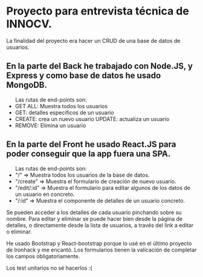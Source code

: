 
# Proyecto para entrevista técnica de INNOCV.

La finalidad del proyecto era hacer un CRUD de una base de datos de usuarios.

## En la parte del Back he trabajado con Node.JS, y Express y como base de datos he usado MongoDB.
<ul>
Las rutas de end-points son:
<li>GET ALL: Muestra todos los usuarios </li>
<li>GET: detalles específicos de un usuario </li>
<li>CREATE: crea un nuevo usuario UPDATE: actualiza un usuario </li>
<li>REMOVE: Elimina un usuario </li>
  </ul>

## En la parte del Front he usado React.JS para poder conseguir que la app fuera una SPA.
<ul>
Las rutas de end-points son: 
<li>"/" => Muestra todos los usuarios de la base de datos.</li>
<li>"/create" => Muestra el formulario de creación de nuevo usuario.</li> 
<li>"/edit/:id" => Muestra el formulario para editar algunos de los datos de un usuario en concreto.</li>
<li>"/:id" => Muestra el componente de detalles de un usuario concreto.</li>
</ul>
Se pueden acceder a los detalles de cada usuario pinchando sobre su nombre. Para editar y eliminar se puede hacer bien desde la página de detalles, o directamente desde la lista de usuarios, a través del link a editar o eliminar.

He usado Bootstrap y React-bootstrap porque lo usé en el último proyecto de Ironhack y me encantó. 
Los formularios tienen la valicación de completar los campos obligatoriamente. 

Los test unitarios no sé hacerlos :(
